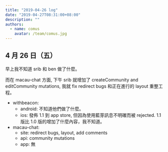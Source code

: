 ```yaml
---
title: "2019-04-26 log"
date: "2019-04-27T08:31:00+08:00"
description: ""
authors:
  - name: comus
    avatar: /team/comus.jpg
---
```


4 月 26 日（五）
---

早上我不知道 srib 和 ben 做了什麼。

而在 macau-chat 方面, 下午 srib 就增加了 createCommunity and editCommunity mutations, 我就 fix redirect bugs 和正在進行的 layout 重整工程。


- withbeacon: 
  - android: 不知道他們做了什麼。
  - ios: 發佈 1.1 到 app store, 但因為使用藍芽訊息不明確而被 rejected. 1.1 版比 1.0 版的增加了什麼內容，我不知道。
- macau-chat: 
  - site: redirect bugs, layout, add comments
  - api: community mutations
  - app: 無

